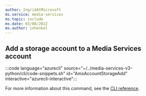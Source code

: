 ```yaml
---
author: IngridAtMicrosoft
ms.service: media-services 
ms.topic: include
ms.date: 03/08/2022
ms.author: inhenkel
---
```


<!--Add a storage account to a media services account-->

## Add a storage account to a Media Services account

:::code language="azurecli" source="~/../media-services-v3-python/cli/code-snippets.sh" id="AmsAccountStorageAdd" interactive="azurecli-interactive":::

For more information about this command, see the [CLI reference](/cli/azure/ams/account/storage?view=azure-cli-latest#az-ams-account-storage-add).
